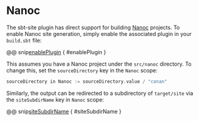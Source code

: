 # Nanoc

The sbt-site plugin has direct support for building [Nanoc] projects. To enable Nanoc site generation, simply enable the associated plugin in your `build.sbt` file:

@@ snip[enablePlugin](../../../sbt-test/nanoc/can-use-nanoc/build.sbt) { #enablePlugin }

This assumes you have a Nanoc project under the `src/nanoc` directory. To change this, set the `sourceDirectory` key in the `Nanoc` scope:

```sbt
sourceDirectory in Nanoc := sourceDirectory.value / "conan"
```

Similarly, the output can be redirected to a subdirectory of `target/site` via the `siteSubdirName` key in `Nanoc` scope:

@@ snip[siteSubdirName](../../../sbt-test/nanoc/can-use-nanoc/build.sbt) { #siteSubdirName }

[Nanoc]: http://nanoc.ws/
